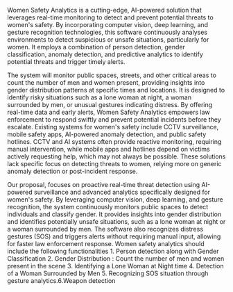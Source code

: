 Women Safety Analytics is a cutting-edge, AI-powered solution that leverages real-time monitoring to detect 
and prevent potential threats to women's safety. By incorporating computer vision, deep learning, and 
gesture recognition technologies, this software continuously analyses environments to detect suspicious or 
unsafe situations, particularly for women. It employs a combination of person detection, gender 
classification, anomaly detection, and predictive analytics to identify potential threats and trigger timely 
alerts.

The system will monitor public spaces, streets, and other critical areas to count the number of men and 
women present, providing insights into gender distribution patterns at specific times and locations. It is 
designed to identify risky situations such as a lone woman at night, a woman surrounded by men, or unusual 
gestures indicating distress. By offering real-time data and early alerts, Women Safety Analytics empowers 
law enforcement to respond swiftly and prevent potential incidents before they escalate.
Existing systems for women's safety include CCTV surveillance, mobile safety apps, AI-powered anomaly 
detection, and public safety hotlines. CCTV and AI systems often provide reactive monitoring, requiring 
manual intervention, while mobile apps and hotlines depend on victims actively requesting help, which may 
not always be possible. These solutions lack specific focus on detecting threats to women, relying more on 
generic anomaly detection or post-incident response.

Our proposal, focuses on proactive real-time threat detection using AI-powered surveillance and advanced 
analytics specifically designed for women's safety. By leveraging computer vision, deep learning, and 
gesture recognition, the system continuously monitors public spaces to detect individuals and classify 
gender. It provides insights into gender distribution and identifies potentially unsafe situations, such as a 
lone woman at night or a woman surrounded by men. The software also recognizes distress gestures (SOS) 
and triggers alerts without requiring manual input, allowing for faster law enforcement response. Women 
safety analytics should include the following functionalities 1. Person detection along with Gender 
Classification 2. Gender Distribution : Count the number of men and women present in the scene 3. 
Identifying a Lone Woman at Night time 4. Detection of a Woman Surrounded by Men 5. Recognizing SOS 
situation through gesture analytics.6.Weapon detection
 
